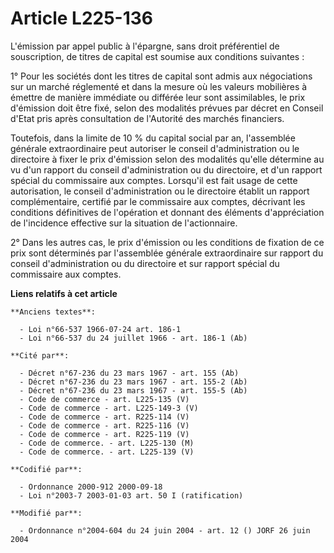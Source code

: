 # Article L225-136

L'émission par appel public à l'épargne, sans droit préférentiel de souscription, de titres de capital est soumise aux
conditions suivantes :

1° Pour les sociétés dont les titres de capital sont admis aux négociations sur un marché réglementé et dans la mesure où les
valeurs mobilières à émettre de manière immédiate ou différée leur sont assimilables, le prix d'émission doit être fixé,
selon des modalités prévues par décret en Conseil d'Etat pris après consultation de l'Autorité des marchés financiers.

Toutefois, dans la limite de 10 % du capital social par an, l'assemblée générale extraordinaire peut autoriser le conseil
d'administration ou le directoire à fixer le prix d'émission selon des modalités qu'elle détermine au vu d'un rapport du
conseil d'administration ou du directoire, et d'un rapport spécial du commissaire aux comptes. Lorsqu'il est fait usage de
cette autorisation, le conseil d'administration ou le directoire établit un rapport complémentaire, certifié par le
commissaire aux comptes, décrivant les conditions définitives de l'opération et donnant des éléments d'appréciation de
l'incidence effective sur la situation de l'actionnaire.

2° Dans les autres cas, le prix d'émission ou les conditions de fixation de ce prix sont déterminés par l'assemblée générale
extraordinaire sur rapport du conseil d'administration ou du directoire et sur rapport spécial du commissaire aux comptes.

**Liens relatifs à cet article**

	**Anciens textes**:

	  - Loi n°66-537 1966-07-24 art. 186-1
	  - Loi n°66-537 du 24 juillet 1966 - art. 186-1 (Ab)

	**Cité par**:

	  - Décret n°67-236 du 23 mars 1967 - art. 155 (Ab)
	  - Décret n°67-236 du 23 mars 1967 - art. 155-2 (Ab)
	  - Décret n°67-236 du 23 mars 1967 - art. 155-5 (Ab)
	  - Code de commerce - art. L225-135 (V)
	  - Code de commerce - art. L225-149-3 (V)
	  - Code de commerce - art. R225-114 (V)
	  - Code de commerce - art. R225-116 (V)
	  - Code de commerce - art. R225-119 (V)
	  - Code de commerce. - art. L225-130 (M)
	  - Code de commerce. - art. L225-139 (V)

	**Codifié par**:

	  - Ordonnance 2000-912 2000-09-18
	  - Loi n°2003-7 2003-01-03 art. 50 I (ratification)

	**Modifié par**:

	  - Ordonnance n°2004-604 du 24 juin 2004 - art. 12 () JORF 26 juin 2004
